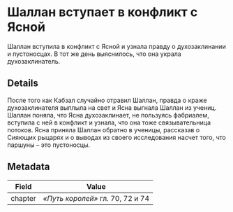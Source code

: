 # Шаллан вступает в конфликт с Ясной
Шаллан вступила в конфликт с Ясной и узнала правду о духозаклинании и пустоносцах. В тот же день выяснилось, что она украла духозаклинатель.

## Details
После того как Кабзал случайно отравил Шаллан, правда о краже духозаклинателя выплыла на свет и Ясна выгнала Шаллан из учениц. Шаллан поняла, что Ясна духозаклинает, не пользуясь фабриалем, вступила с ней в конфликт и узнала, что она тоже связывательница потоков. Ясна приняла Шаллан обратно в ученицы, рассказав о Сияющих рыцарях и о выводах из своего исследования насчет того, что паршуны – это пустоносцы.

## Metadata
| Field | Value |
| ----- | ----- |
| chapter | *«Путь королей»* гл. 70, 72 и 74 |
